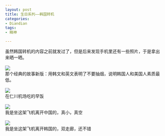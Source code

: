 ```yaml
---
layout: post
title: 生日系列——韩国转机
categories:
- Diandian
tags:
- 精神

---
```

虽然韩国转机的内容之前就发过了，但是后来发现手机里还有一些照片，于是拿出来晒一晒。
<br />
<br />
<img src="http://m3.img.srcdd.com/farm4/d/2012/0627/10/38E2EBB7FD032E1D779AD2A427315223_B500_900_500_375.JPEG" />
<br />那个经典的故事新版：用韩文和英文表明了不要抽烟，说明韩国人和美国人素质最低。
<br />
<br />
<img src="http://m1.img.srcdd.com/farm4/d/2012/0627/10/81000CCD2DFA631B0A2975E9BA03E166_B500_900_500_375.JPEG" />
<br />在仁川机场吃的早饭
<br />
<br />
<img src="http://m1.img.srcdd.com/farm4/d/2012/0627/10/B381EFD24D45393713370D20C29D92BF_B500_900_500_375.JPEG" />
<br />我是坐这架飞机离开中国的，真小，真空
<br />
<br />
<img src="http://m2.img.srcdd.com/farm4/d/2012/0627/10/4A54306F9992318172BBE06C3525CEB7_B500_900_500_375.JPEG" />
<br />我是坐这架飞机离开韩国的，双走廊，还不错